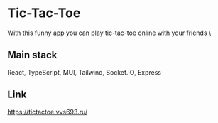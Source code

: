 # Tic-Tac-Toe
With this funny app you can play tic-tac-toe online with your friends \

## Main stack
React, TypeScript, MUI, Tailwind, Socket.IO, Express
## Link
https://tictactoe.vvs693.ru/
